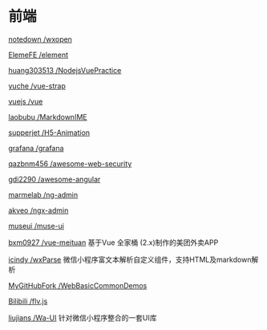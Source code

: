 # 前端

[notedown /wxopen](https://github.com/notedown/wxopen)

[ElemeFE /element](https://github.com/ElemeFE/element)

[huang303513 /NodejsVuePractice](https://github.com/huang303513/NodejsVuePractice)

[yuche /vue-strap](https://github.com/yuche/vue-strap)

[vuejs /vue](https://github.com/vuejs/vue)

[laobubu /MarkdownIME](https://github.com/laobubu/MarkdownIME)

[supperjet /H5-Animation](https://github.com/supperjet/H5-Animation)

[grafana /grafana](https://github.com/grafana/grafana)

[qazbnm456 /awesome-web-security](https://github.com/qazbnm456/awesome-web-security)

[gdi2290 /awesome-angular](https://github.com/gdi2290/awesome-angular)

[marmelab /ng-admin](https://github.com/marmelab/ng-admin)

[akveo /ngx-admin](https://github.com/akveo/ngx-admin)

[museui /muse-ui](https://github.com/museui/muse-ui)

[bxm0927 /vue-meituan](https://github.com/bxm0927/vue-meituan)                   基于Vue 全家桶 \(2.x\)制作的美团外卖APP

[icindy /wxParse](https://github.com/icindy/wxParse)                             微信小程序富文本解析自定义组件，支持HTML及markdown解析

[MyGitHubFork /WebBasicCommonDemos](https://github.com/MyGitHubFork/WebBasicCommonDemos)

[Bilibili /flv.js](https://github.com/Bilibili/flv.js)

[liujians /Wa-UI](https://github.com/liujians/Wa-UI)                                  针对微信小程序整合的一套UI库

